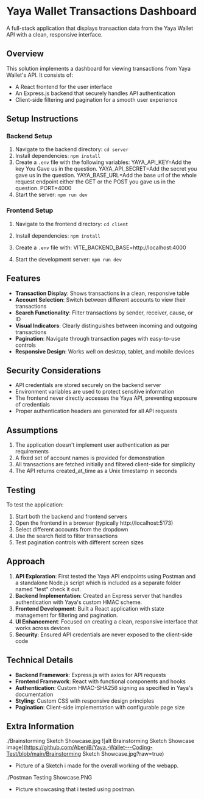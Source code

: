 # Yaya Wallet Transactions Dashboard

A full-stack application that displays transaction data from the Yaya Wallet API with a clean, responsive interface.

## Overview

This solution implements a dashboard for viewing transactions from Yaya Wallet's API. It consists of:
- A React frontend for the user interface
- An Express.js backend that securely handles API authentication
- Client-side filtering and pagination for a smooth user experience

## Setup Instructions

### Backend Setup
1. Navigate to the backend directory: `cd server`
2. Install dependencies: `npm install`
3. Create a `.env` file with the following variables:
YAYA_API_KEY=Add the key You Gave us in the question.
YAYA_API_SECRET=Add the secret you gave us in the question.
YAYA_BASE_URL=Add the base url of the whole request endpoint either the GET or the POST you gave us in the question.
PORT=4000
4. Start the server: `npm run dev`

### Frontend Setup
1. Navigate to the frontend directory: `cd client`
2. Install dependencies: `npm install`
3. Create a `.env` file with:
VITE_BACKEND_BASE=http://localhost:4000

4. Start the development server: `npm run dev`

## Features

- **Transaction Display**: Shows transactions in a clean, responsive table
- **Account Selection**: Switch between different accounts to view their transactions
- **Search Functionality**: Filter transactions by sender, receiver, cause, or ID
- **Visual Indicators**: Clearly distinguishes between incoming and outgoing transactions
- **Pagination**: Navigate through transaction pages with easy-to-use controls
- **Responsive Design**: Works well on desktop, tablet, and mobile devices

## Security Considerations

- API credentials are stored securely on the backend server
- Environment variables are used to protect sensitive information
- The frontend never directly accesses the Yaya API, preventing exposure of credentials
- Proper authentication headers are generated for all API requests

## Assumptions

1. The application doesn't implement user authentication as per requirements
2. A fixed set of account names is provided for demonstration
3. All transactions are fetched initially and filtered client-side for simplicity
4. The API returns created_at_time as a Unix timestamp in seconds

## Testing

To test the application:
1. Start both the backend and frontend servers
2. Open the frontend in a browser (typically http://localhost:5173)
3. Select different accounts from the dropdown
4. Use the search field to filter transactions
5. Test pagination controls with different screen sizes

## Approach

1. **API Exploration**: First tested the Yaya API endpoints using Postman and a standalone Node.js script which is included as a separate folder named "test" check it out.
2. **Backend Implementation**: Created an Express server that handles authentication with Yaya's custom HMAC scheme.
3. **Frontend Development**: Built a React application with state management for filtering and pagination.
4. **UI Enhancement**: Focused on creating a clean, responsive interface that works across devices
5. **Security**: Ensured API credentials are never exposed to the client-side code

## Technical Details

- **Backend Framework**: Express.js with axios for API requests
- **Frontend Framework**: React with functional components and hooks
- **Authentication**: Custom HMAC-SHA256 signing as specified in Yaya's documentation
- **Styling**: Custom CSS with responsive design principles
- **Pagination**: Client-side implementation with configurable page size

## Extra Information

./Brainstorming Sketch Showcase.jpg
![alt Brainstorming Sketch Showcase image](https://github.com/AbeniB/Yaya.-Wallet---Coding-Test/blob/main/Brainstorming Sketch Showcase.jpg?raw=true)
- Picture of a Sketch i made for the overall working of the webapp.

./Postman Testing Showcase.PNG
- Picture showcasing that i tested using postman.
